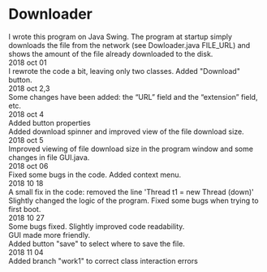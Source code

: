# Downloader
I wrote this program on Java Swing. The program at startup simply downloads the file from the network (see Dowloader.java FILE_URL) and shows the amount of the file already downloaded to the disk.<br />
2018 oct 01  
I rewrote the code a bit, leaving only two classes. Added "Download" button.  
2018 oct 2,3  
Some changes have been added: the “URL” field and the “extension” field, etc.  
2018 oct 4  
Added button properties  
Added download spinner and improved view of the file download size.  
2018 oct 5  
Improved viewing of file download size in the program window and some changes
in file GUI.java.  
2018 oct 06  
Fixed some bugs in the code. Added context menu.  
2018 10 18  
A small fix in the code: removed the line 'Thread t1 = new Thread (down)'  
Slightly changed the logic of the program. Fixed some bugs when trying to first boot.  
2018 10 27  
Some bugs fixed. Slightly improved code readability.  
GUI made more friendly.  
Added button "save" to select where to save the file.  
2018 11 04  
Added branch "work1" to correct class interaction errors  

